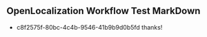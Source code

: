 ## OpenLocalization Workflow Test MarkDown
* c8f2575f-80bc-4c4b-9546-41b9b9d0b5fd thanks!

<!--HONumber=Aug16_HO4-->



